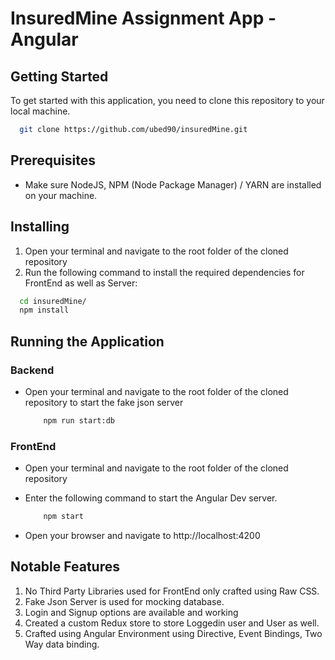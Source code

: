 # InsuredMine Assignment App -  Angular

## Getting Started
To get started with this application, you need to clone this repository to your local machine.

```bash
  git clone https://github.com/ubed90/insuredMine.git
```

## Prerequisites
- Make sure NodeJS, NPM (Node Package Manager) / YARN are installed on your machine.
## Installing
1. Open your terminal and navigate to the root folder of the cloned repository
2. Run the following command to install the required dependencies for FrontEnd as well as Server:
```bash
  cd insuredMine/
  npm install
```

## Running the Application

### Backend
- Open your terminal and navigate to the root folder of the cloned repository to start the fake json server
    ```bash
        npm run start:db
    ```

### FrontEnd
- Open your terminal and navigate to the root folder of the cloned repository
- Enter the following command to start the Angular Dev server.
    ```bash
        npm start
    ```

- Open your browser and navigate to http://localhost:4200

## Notable Features
1. No Third Party Libraries used for FrontEnd only crafted using Raw CSS.
2. Fake Json Server is used for mocking database.
3. Login and Signup options are available and working
4. Created a custom Redux store to store Loggedin user and User as well.
5. Crafted using Angular Environment using Directive, Event Bindings, Two Way data binding.